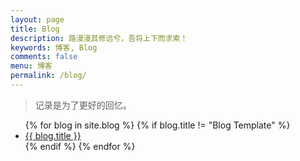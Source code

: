 ```yaml
---
layout: page
title: Blog
description: 路漫漫其修远兮，吾将上下而求索！
keywords: 博客, Blog
comments: false
menu: 博客
permalink: /blog/
---
```


> 记录是为了更好的回忆。

<ul class="listing">
{% for blog in site.blog %}
{% if blog.title != "Blog Template" %}
<li class="listing-item"><a href="{{ blog.url }}">{{ blog.title }}</a></li>
{% endif %}
{% endfor %}
</ul>
